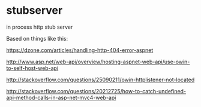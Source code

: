# stubserver
in process http stub server

Based on things like this:

https://dzone.com/articles/handling-http-404-error-aspnet

http://www.asp.net/web-api/overview/hosting-aspnet-web-api/use-owin-to-self-host-web-api

http://stackoverflow.com/questions/25090211/owin-httplistener-not-located

http://stackoverflow.com/questions/20212725/how-to-catch-undefined-api-method-calls-in-asp-net-mvc4-web-api


